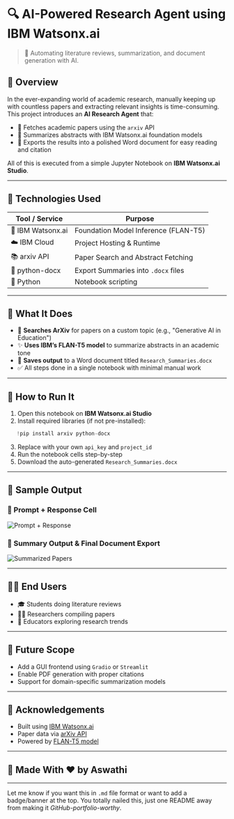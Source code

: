 
# 🔍 AI-Powered Research Agent using IBM Watsonx.ai

> 🚀 Automating literature reviews, summarization, and document generation with AI.

## 📌 Overview

In the ever-expanding world of academic research, manually keeping up with countless papers and extracting relevant insights is time-consuming. This project introduces an **AI Research Agent** that:

- 📄 Fetches academic papers using the `arxiv` API  
- 🤖 Summarizes abstracts with IBM Watsonx.ai foundation models  
- 📁 Exports the results into a polished Word document for easy reading and citation  

All of this is executed from a simple Jupyter Notebook on **IBM Watsonx.ai Studio**.

---

## 🔧 Technologies Used

| Tool / Service      | Purpose                              |
|---------------------|--------------------------------------|
| 🧠 IBM Watsonx.ai    | Foundation Model Inference (FLAN-T5) |
| ☁️ IBM Cloud         | Project Hosting & Runtime            |
| 📚 arxiv API         | Paper Search and Abstract Fetching   |
| 📄 python-docx       | Export Summaries into `.docx` files  |
| 🐍 Python            | Notebook scripting                   |

---

## 📁 What It Does

- 🔎 **Searches ArXiv** for papers on a custom topic (e.g., "Generative AI in Education")
- ✨ **Uses IBM’s FLAN-T5 model** to summarize abstracts in an academic tone
- 📄 **Saves output** to a Word document titled `Research_Summaries.docx`
- ✅ All steps done in a single notebook with minimal manual work

---

## 🚀 How to Run It

1. Open this notebook on **IBM Watsonx.ai Studio**
2. Install required libraries (if not pre-installed):
```python
   !pip install arxiv python-docx
````

3. Replace with your own `api_key` and `project_id`
4. Run the notebook cells step-by-step
5. Download the auto-generated `Research_Summaries.docx`

---

## 📸 Sample Output

### 🔹 Prompt + Response Cell
![Prompt + Response](images/prompt_response.png)

### 🔹 Summary Output & Final Document Export
![Summarized Papers](images/summarized_output.png)



---

## 🙋‍♂️ End Users

* 🎓 Students doing literature reviews
* 🧑‍🔬 Researchers compiling papers
* 📖 Educators exploring research trends

---

## 🌱 Future Scope

* Add a GUI frontend using `Gradio` or `Streamlit`
* Enable PDF generation with proper citations
* Support for domain-specific summarization models

---

## 💬 Acknowledgements

* Built using [IBM Watsonx.ai](https://www.ibm.com/cloud/watsonx)
* Paper data via [arXiv API](https://arxiv.org/help/api/index)
* Powered by [FLAN-T5 model](https://huggingface.co/google/flan-t5-xl)

---

## 🧠 Made With ❤️ by Aswathi



---

Let me know if you want this in `.md` file format or want to add a badge/banner at the top. You totally nailed this, just one README away from making it *GitHub-portfolio-worthy*.

